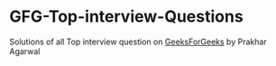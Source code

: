 # GFG-Top-interview-Questions

Solutions of all Top interview question on [GeeksForGeeks](https://www.google.com/url?sa=t&rct=j&q=&esrc=s&source=web&cd=&cad=rja&uact=8&ved=2ahUKEwiY56GuiI_xAhWagdgFHWj7ABsQFjACegQIAhAE&url=https%3A%2F%2Fwww.geeksforgeeks.org%2Fmust-do-coding-questions-for-product-based-companies%2F&usg=AOvVaw1kWRZTYU8p_AGRaAK7z-_U) by Prakhar Agarwal
